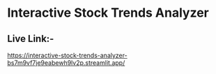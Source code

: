 # Interactive Stock Trends Analyzer
## Live Link:-

https://interactive-stock-trends-analyzer-bs7m9vf7je9eabewh9lv2p.streamlit.app/
